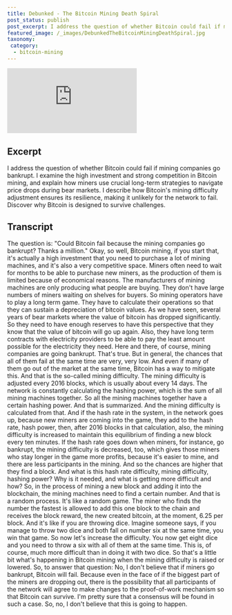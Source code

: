 ```yaml
---
title: Debunked - The Bitcoin Mining Death Spiral
post_status: publish
post_excerpt: I address the question of whether Bitcoin could fail if mining companies go bankrupt.
featured_image: /_images/DebunkedTheBitcoinMiningDeathSpiral.jpg
taxonomy:
 category:
  - bitcoin-mining
---
```


<iframe src="https://player.vimeo.com/video/1020826051?badge=0&amp;autopause=0&amp;player_id=0&amp;app_id=58479" frameborder="0" allow="autoplay; fullscreen; picture-in-picture; clipboard-write; encrypted-media" title="Debunked: The Bitcoin Mining Death Spiral"></iframe>

<div style="margin-bottom:30px;"></div>

## Excerpt

I address the question of whether Bitcoin could fail if mining companies go bankrupt. I examine the high investment and strong competition in Bitcoin mining, and explain how miners use crucial long-term strategies to navigate price drops during bear markets. I describe how Bitcoin's mining difficulty adjustment ensures its resilience, making it unlikely for the network to fail. Discover why Bitcoin is designed to survive challenges.

## Transcript

The question is: "Could Bitcoin fail because the mining companies go bankrupt? Thanks a million." Okay, so well, Bitcoin mining, if you start that, it's actually a high investment that you need to purchase a lot of mining machines, and it's also a very competitive space. Miners often need to wait for months to be able to purchase new miners, as the production of them is limited because of economical reasons. The manufacturers of mining machines are only producing what people are buying. They don't have large numbers of miners waiting on shelves for buyers. So mining operators have to play a long term game. They have to calculate their operations so that they can sustain a depreciation of bitcoin values. As we have seen, several years of bear markets where the value of bitcoin has dropped significantly. So they need to have enough reserves to have this perspective that they know that the value of bitcoin will go up again. Also, they have long term contracts with electricity providers to be able to pay the least amount possible for the electricity they need. Here and there, of course, mining companies are going bankrupt. That's true. But in general, the chances that all of them fail at the same time are very, very low. And even if many of them go out of the market at the same time, Bitcoin has a way to mitigate this. And that is the so-called mining difficulty. The mining difficulty is adjusted every 2016 blocks, which is usually about every 14 days. The network is constantly calculating the hashing power, which is the sum of all mining machines together. So all the mining machines together have a certain hashing power. And that is summarized. And the mining difficulty is calculated from that. And if the hash rate in the system, in the network goes up, because new miners are coming into the game, they add to the hash rate, hash power, then, after 2016 blocks in that calculation, also, the mining difficulty is increased to maintain this equilibrium of finding a new block every ten minutes. If the hash rate goes down when miners, for instance, go bankrupt, the mining difficulty is decreased, too, which gives those miners who stay longer in the game more profits, because it's easier to mine, and there are less participants in the mining. And so the chances are higher that they find a block. And what is this hash rate difficulty, mining difficulty, hashing power? Why is it needed, and what is getting more difficult and how? So, in the process of mining a new block and adding it into the blockchain, the mining machines need to find a certain number. And that is a random process. It's like a random game. The miner who finds the number the fastest is allowed to add this one block to the chain and receives the block reward, the new created bitcoin, at the moment, 6.25 per block. And it's like if you are throwing dice. Imagine someone says, if you manage to throw two dice and both fall on number six at the same time, you win that game. So now let's increase the difficulty. You now get eight dice and you need to throw a six with all of them at the same time. This is, of course, much more difficult than in doing it with two dice. So that's a little bit what's happening in Bitcoin mining when the mining difficulty is raised or lowered. So, to answer that question: No, I don't believe that if miners go bankrupt, Bitcoin will fail. Because even in the face of if the biggest part of the miners are dropping out, there is the possibility that all participants of the network will agree to make changes to the proof-of-work mechanism so that Bitcoin can survive. I'm pretty sure that a consensus will be found in such a case. So, no, I don't believe that this is going to happen.